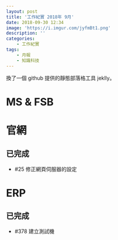 ```yaml
---
layout: post
title: '工作紀實 2018年 9月'
date: 2018-09-30 12:34
image: 'https://i.imgur.com/jyfmBt1.png'
description: ''
categories:
    - 工作紀實
tags:
    - 月報
    - 知識科技
---
```


換了一個 github 提供的靜態部落格工具 jeklly。

# MS & FSB


# 官網

## 已完成

* #25 修正網頁伺服器的設定

# ERP

## 已完成

* #378 建立測試機
